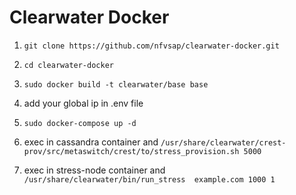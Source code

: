 
# Clearwater Docker

1) `git clone https://github.com/nfvsap/clearwater-docker.git`

2) `cd clearwater-docker`

3) `sudo docker build -t clearwater/base base`

4) add your global ip in .env file

5) `sudo docker-compose up -d`

6) exec in cassandra container and 
`/usr/share/clearwater/crest-prov/src/metaswitch/crest/to/stress_provision.sh 5000`

7) exec in stress-node container and
`/usr/share/clearwater/bin/run_stress  example.com 1000 1`

